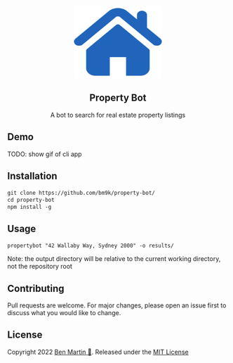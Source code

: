 <p align="center">
  <a href="https://github.com/bm9k/property-bot/">
    <img src="img/logo.svg" alt="logo" width="200" height="165">
  </a>
</p>

<!-- # Property Bot -->
<h2 align="center">Property Bot</h2>

<p align="center">A bot to search for real estate property listings</p>

<!-- &nbsp;&nbsp;&nbsp;&nbsp;&nbsp;&nbsp;&nbsp;&nbsp;&nbsp;&nbsp;&nbsp;&nbsp;&nbsp;&nbsp;&nbsp;&nbsp;&nbsp;&nbsp;&nbsp;
[![Version](https://img.shields.io/github/package-json/v/bm9k/property-bot)](package.json)
[![Contributions welcome](https://img.shields.io/badge/contributions-welcome-orange)](https://github.com/bm9k/property-bot/#Contributing)
[![License](https://img.shields.io/badge/license-MIT-blue)](https://opensource.org/licenses/MIT) -->

## Demo
<!-- ![Demo of Property Bot](img/demo.gif) -->
TODO: show gif of cli app

## Installation
```
git clone https://github.com/bm9k/property-bot/
cd property-bot
npm install -g
```

## Usage
```
propertybot "42 Wallaby Way, Sydney 2000" -o results/
```
Note: the output directory will be relative to the current working directory, not the repository root

## Contributing
Pull requests are welcome. For major changes, please open an issue first to discuss what you would like to change.

## License
Copyright 2022 [Ben Martin 🦅](https://github.com/bm9k). Released under the [MIT License](LICENSE)



